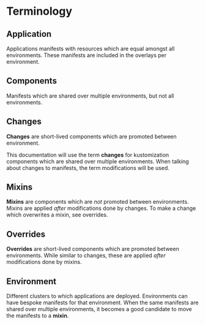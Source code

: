 # Terminology
## Application
Applications manifests with resources which are equal amongst all environments. These manifests are included in the overlays per environment.

## Components
Manifests which are shared over multiple environments, but not all environments.

## Changes
__Changes__ are short-lived components which are promoted between environment.

This documentation will use the term __changes__ for kustomization components which are shared over multiple environments. When talking about changes to manifests, the term modifications will be used.

## Mixins
__Mixins__ are components which are *not* promoted between environments.
Mixins are applied *after* modifications done by changes.
To make a change which overwrites a mixin, see overrides.

## Overrides
__Overrides__ are short-lived components which are promoted between environments.
While similar to changes, these are applied *after* modifications done by mixins.

## Environment
Different clusters to which applications are deployed.
Environments can have bespoke manifests for that environment.
When the same manifests are shared over multiple environments, it becomes a good candidate to move the manifests to a __mixin__.
